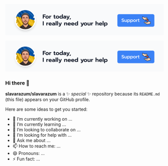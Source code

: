 <p align="center">
  <img src="./support-banner.png" />
</p>

<p align="center">
  <img src="./support-banner.svg" />
</p>

### Hi there 👋

**slavarazum/slavarazum** is a ✨ _special_ ✨ repository because its `README.md` (this file) appears on your GitHub profile.

Here are some ideas to get you started:

- 🔭 I’m currently working on ...
- 🌱 I’m currently learning ...
- 👯 I’m looking to collaborate on ...
- 🤔 I’m looking for help with ...
- 💬 Ask me about ...
- 📫 How to reach me: ...
- 😄 Pronouns: ...
- ⚡ Fun fact: ...
